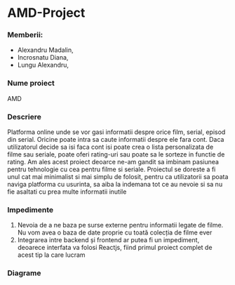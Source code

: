 # AMD-Project

### Memberii:
* Alexandru Madalin,
* Incrosnatu Diana,
* Lungu Alexandru,

### Nume proiect
AMD

### Descriere
Platforma online unde se vor gasi informatii despre orice film, serial, episod din serial. Oricine poate intra sa caute informatii despre ele fara cont. Daca utilizatorul decide sa isi faca cont isi poate crea o lista personalizata de filme sau seriale, poate oferi rating-uri sau poate sa le sorteze in functie de rating. 
Am ales acest proiect deoarce ne-am gandit sa imbinam pasiunea pentru tehnologie cu cea pentru filme si seriale.
Proiectul se doreste a fi unul cat mai minimalist si mai simplu de folosit, pentru ca utilizatorii sa poata naviga platforma cu usurinta, sa aiba la indemana tot ce au nevoie si sa nu fie asaltati cu prea multe informatii inutile

### Impedimente
1. Nevoia de a ne baza pe surse externe pentru informatii legate de filme. Nu vom avea o baza de date proprie cu toată colecția de filme ever
2. Integrarea intre backend și frontend ar putea fi un impediment, deoarece interfata va folosi Reactjs, fiind primul proiect complet de acest tip la care lucram

### Diagrame